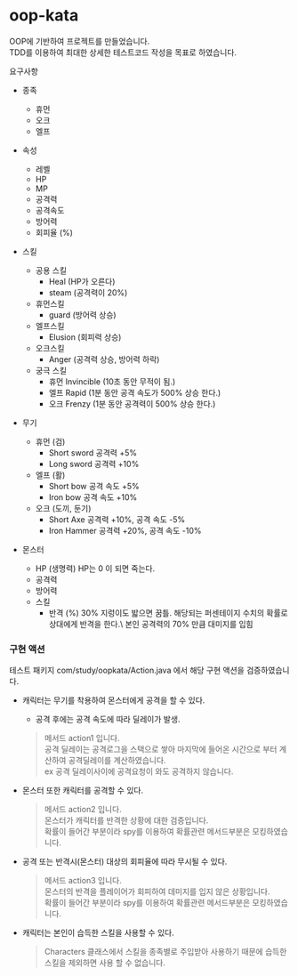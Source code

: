 # oop-kata

OOP에 기반하여 프로젝트를 만들었습니다.\
TDD를 이용하여 최대한 상세한 테스트코드 작성을 목표로 하였습니다.

요구사항
- 종족
    - 휴먼
    - 오크
    - 엘프

- 속성
    - 레벨
    - HP
    - MP
    - 공격력
    - 공격속도
    - 방어력
    - 회피율 (%)

- 스킬
    - 공용 스킬
        - Heal (HP가 오른다)
        - steam (공격력이 20%)
    - 휴먼스킬
        - guard (방어력 상승)
    - 엘프스킬
        - Elusion (회피력 상승)
    - 오크스킬
        - Anger (공격력 상승, 방어력 하락)
    - 궁극 스킬
        - 휴먼 Invincible (10초 동안 무적이 됨.)
        - 엘프 Rapid (1분 동안 공격 속도가 500% 상승 한다.)
        - 오크 Frenzy (1분 동안 공격력이 500% 상승 한다.)

- 무기
    - 휴먼 (검)
        - Short sword 공격력 +5%
        - Long sword 공격력 +10%
    - 엘프 (활)
        - Short bow 공격 속도 +5%
        - Iron bow 공격 속도 +10%
    - 오크 (도끼, 둔기)
        - Short Axe 공격력 +10%, 공격 속도 -5%
        - Iron Hammer 공격력 +20%, 공격 속도 -10%
        
- 몬스터
    - HP (생명력) HP는 0 이 되면 죽는다.
    - 공격력
    - 방어력
    - 스킬
        - 반격 (%) 30% 지렁이도 밟으면 꿈틀. 해당되는 퍼센테이지 수치의 확률로 상대에게 반격을 한다.\ 본인 공격력의 70% 만큼 대미지를 입힘




### 구현 액션
테스트 패키지 com/study/oopkata/Action.java 에서 해당 구현 액션을 검증하였습니다.

- 캐릭터는 무기를 착용하여 몬스터에게 공격을 할 수 있다.
    - 공격 후에는 공격 속도에 따라 딜레이가 발생.
  > 메서드 action1 입니다.\
  > 공격 딜레이는 공격로그을 스택으로 쌓아 마지막에 들어온 시간으로 부터 계산하여 공격딜레이를 계산하였습니다.\
  > ex 공격 딜레이사이에 공격요청이 와도 공격하지 않습니다.
  
- 몬스터 또한 캐릭터를 공격할 수 있다.
  > 메서드 action2 입니다.\
  > 몬스터가 캐릭터를 반격한 상황에 대한 검증입니다.\
  > 확률이 들어간 부분이라 spy를 이용하여 확률관련 메서드부분은 모킹하였습니다.

- 공격 또는 반격시(몬스터) 대상의 회피율에 따라 무시될 수 있다.
  > 메서드 action3 입니다.\
  > 몬스터의 반격을 플레이어가 회피하여 데미지를 입지 않은 상황입니다.\
  > 확률이 들어간 부분이라 spy를 이용하여 확률관련 메서드부분은 모킹하였습니다.
    
- 캐릭터는 본인이 습득한 스킬을 사용할 수 있다.
  > Characters 클래스에서 스킬을 종족별로 주입받아 사용하기 때문에 습득한 스킬을 제외하면 사용 할 수 없습니다.
  




